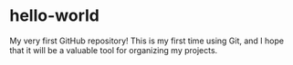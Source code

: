 # hello-world
My very first GitHub repository!
This is my first time using Git, and I hope that it will be a valuable tool for organizing my projects.
